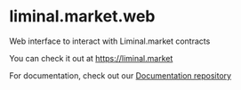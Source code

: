 # liminal.market.web
Web interface to interact with Liminal.market contracts

You can check it out at https://liminal.market

For documentation, check out our [Documentation repository](https://github.com/liminal-market/liminal.market.docs)
